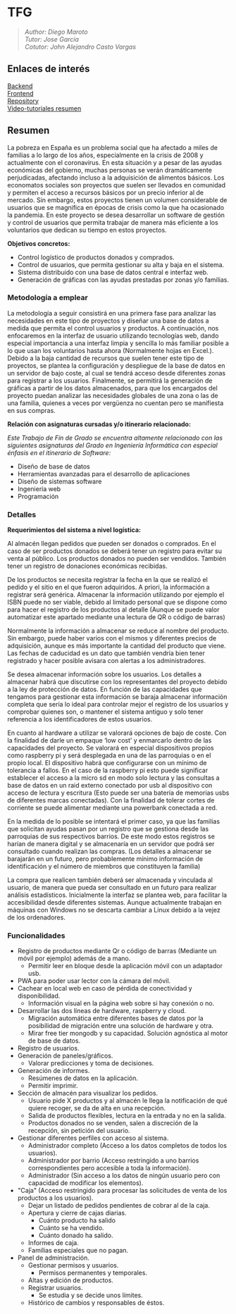 # TFG
> *Author: Diego Maroto*  
> *Tutor: Jose García*  
> *Cotutor: John Alejandro Casto Vargas*  

## Enlaces de interés

[Backend](https://economato-social-api.herokuapp.com)  
[Frontend](https://economato-social.herokuapp.com)  
[Repository](https://github.com/DiegoMGar/TFG)  
[Video-tutoriales resumen](https://drive.google.com/drive/folders/1pv-6iishQkM29StiSHUyY74lWEVx0t6q)  

## Resumen

La pobreza en España es un problema social que ha afectado a miles de familias a lo largo de los años, especialmente en la crisis de 2008 y actualmente con el coronavirus. En esta situación y a pesar de las ayudas económicas del gobierno, muchas personas se verán dramáticamente perjudicadas, afectando incluso a la adquisición de alimentos básicos.
Los economatos sociales son proyectos que suelen ser llevados en comunidad y permiten el acceso a recursos básicos por un precio inferior al de mercado. Sin embargo, estos proyectos tienen un volumen considerable de usuarios que se magnifica en épocas de crisis como la que ha ocasionado la pandemia.
En este proyecto se desea desarrollar un software de gestión y control de usuarios que permita trabajar de manera más eficiente a los voluntarios que dedican su tiempo en estos proyectos.  

**Objetivos concretos:**  
- Control logístico de productos donados y comprados.
- Control de usuarios, que permita gestionar su alta y baja en el sistema.
- Sistema distribuido con una base de datos central e interfaz web.
- Generación de gráficas con las ayudas prestadas por zonas y/o familias.

### Metodología a emplear

La metodología a seguir consistirá en una primera fase para analizar las necesidades en este tipo de proyectos y diseñar una base de datos a medida que permita el control usuarios y productos. A continuación, nos enfocaremos en la interfaz de usuario utilizando tecnologías web, dando especial importancia a una interfaz limpia y sencilla lo más familiar posible a lo que usan los voluntarios hasta ahora (Normalmente hojas en Excel.). Debido a la baja cantidad de recursos que suelen tener este tipo de proyectos, se plantea la configuración y despliegue de la base de datos en un servidor de bajo coste, al cual se tendrá acceso desde diferentes zonas para registrar a los usuarios. Finalmente, se permitirá la generación de gráficas a partir de los datos almacenados, para que los encargados del proyecto puedan analizar las necesidades globales de una zona o las de una familia, quienes a veces por vergüenza no cuentan pero se manifiesta en sus compras.

**Relación con asignaturas cursadas y/o itinerario relacionado:**

*Este Trabajo de Fin de Grado se encuentra altamente relacionado con las siguientes asignaturas del Grado en Ingeniería Informática con especial énfasis en el itinerario de Software:*
 
- Diseño de base de datos
- Herramientas avanzadas para el desarrollo de aplicaciones
- Diseño de sistemas software
- Ingeniería web
- Programación

### Detalles

**Requerimientos del sistema a nivel logística:**

Al almacén llegan pedidos que pueden ser donados o comprados. En el caso de ser productos donados se deberá tener un registro para evitar su venta al público. Los productos donados no pueden ser vendidos. También tener un registro de donaciones económicas recibidas.

De los productos se necesita registrar la fecha en la que se realizó el pedido y el sitio en el que fueron adquiridos. A priori, la información a registrar será genérica. Almacenar la información utilizando por ejemplo el ISBN puede no ser viable, debido al limitado personal que se dispone como para hacer el registro de los productos al detalle (Aunque se puede valor automatizar este apartado mediante una lectura de QR o código de barras)

Normalmente la información a almacenar se reduce al nombre del producto. Sin embargo, puede haber varios con el mismos y diferentes precios de adquisición, aunque es más importante la cantidad del producto que viene.
Las fechas de caducidad es un dato que también vendría bien tener registrado y hacer posible avisara con alertas a los administradores.

Se desea almacenar información sobre los usuarios. Los detalles a almacenar habrá que discutirse con los representantes del proyecto debido a la ley de protección de datos. En función de las capacidades que tengamos para gestionar esta información se baraja almacenar información completa que sería lo ideal para controlar mejor el registro de los usuarios y comprobar quienes son, o mantener el sistema antiguo y solo tener referencia a los identificadores de estos usuarios.

En cuanto al hardware a utilizar se valorará opciones de bajo de coste. Con la finalidad de darle un empaque ‘low cost’ y enmarcarlo dentro de las capacidades del proyecto. Se valorará en especial dispositivos propios como raspberry pi y será desplegada en una de las parroquias o en el propio local. El dispositivo habrá que configurarse con un mínimo de tolerancia a fallos. En el caso de la raspberry pi esto puede significar establecer el acceso a la micro sd en modo solo lectura y las consultas a base de datos en un raid externo conectado por usb al dispositivo con acceso de lectura y escritura (Esto puede ser una batería de memorias usbs de diferentes marcas conectadas). Con la finalidad de tolerar cortes de corriente se puede alimentar mediante una powerbank conectada a red.

En la medida de lo posible se intentará el primer caso, ya que las familias que solicitan ayudas pasan por un registro que se gestiona desde las parroquias de sus respectivos barrios. De este modo estos registros se harían de manera digital y se almacenaría en un servidor que podrá ser consultado cuando realizan las compras. (Los detalles a almacenar se barajarán en un futuro, pero probablemente mínimo información de identificación y el número de miembros que constituyen la familia)

La compra que realicen también deberá ser almacenada y vinculada al usuario, de manera que pueda ser consultado en un futuro para realizar análisis estadísticos.
Inicialmente la interfaz se plantea web, para facilitar la accesibilidad desde diferentes sistemas. Aunque actualmente trabajan en máquinas con Windows no se descarta cambiar a Linux debido a la vejez de los ordenadores.


### Funcionalidades

- Registro de productos mediante Qr o código de barras (Mediante un móvil por ejemplo) además de a mano.
    - Permitir leer en bloque desde la aplicación móvil con un adaptador usb.
- PWA para poder usar lector con la cámara del móvil.
- Cachear en local web en caso de pérdida de conectividad y disponibilidad.
    - Información visual en la página web sobre si hay conexión o no.
- Desarrollar las dos líneas de hardware, raspberry y cloud.
    - Migración automática entre diferentes bases de datos por la posibilidad de migración entre una solución de hardware y otra.
    - Mirar free tier mongodb y su capacidad. Solución agnóstica al motor de base de datos.
- Registro de usuarios.
- Generación de paneles/gráficos.
    - Valorar predicciones y toma de decisiones.
- Generación de informes.
    - Resúmenes de datos en la aplicación.
    - Permitir imprimir.
- Sección de almacén para visualizar los pedidos.
    - Usuario pide X productos y al almacén le llega la notificación de qué quiere recoger, se da de alta en una recepción.
    - Salida de productos flexibles, lectura en la entrada y no en la salida.
    - Productos donados no se venden, salen a discreción de la recepción, sin petición del usuario.
- Gestionar diferentes perfiles con acceso al sistema.
    - Administrador completo (Acceso a los datos completos de todos los usuarios).
    - Administrador por barrio (Acceso restringido a uno barrios correspondientes pero accesible a toda la información).
    - Administrador (Sin acceso a los datos de ningún usuario pero con capacidad de modificar los elementos).
- "Caja" (Acceso restringido para procesar las solicitudes de venta de los productos a los usuarios).
    - Dejar un listado de pedidos pendientes de cobrar al de la caja.
    - Apertura y cierre de cajas diarias.
        - Cuánto producto ha salido
        - Cuánto se ha vendido.
        - Cuánto donado ha salido.
    - Informes de caja.
    - Familias especiales que no pagan.
- Panel de administración.
    - Gestionar permisos y usuarios.
        - Permisos permanentes y temporales.
    - Altas y edición de productos.
    - Registrar usuarios.
        - Se estudia y se decide unos límites.
    - Histórico de cambios y responsables de éstos.
